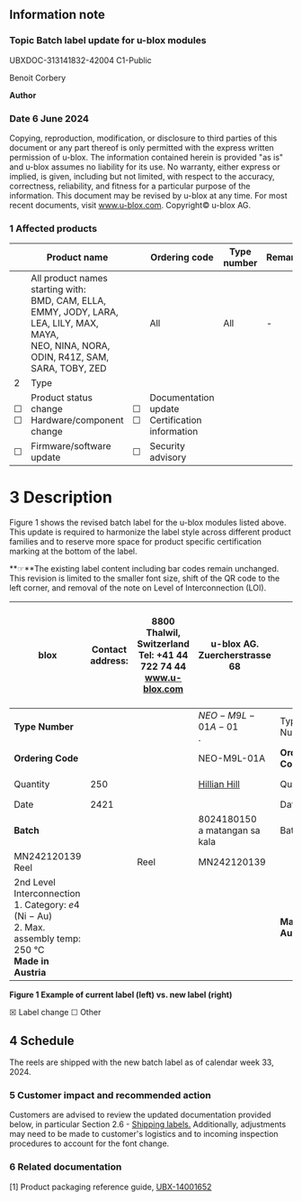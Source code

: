 

## **Information note**

### **Topic Batch label update for u-blox modules**

UBXDOC-313141832-42004 C1-Public

Benoit Corbery

**Author**

### **Date** 6 June 2024

Copying, reproduction, modification, or disclosure to third parties of this document or any part thereof is only permitted with the express written permission of u-blox. The information contained herein is provided "as is" and u-blox assumes no liability for its use. No warranty, either express or implied, is given, including but not limited, with respect to the accuracy, correctness, reliability, and fitness for a particular purpose of the information. This document may be revised by u-blox at any time. For most recent documents, visit www.u-blox.com. Copyright© u-blox AG.

### **1 Affected products**

|        | Product name                                                                                                                                     |        | Ordering code                                     | Type number | Remarks |
|--------|--------------------------------------------------------------------------------------------------------------------------------------------------|--------|---------------------------------------------------|-------------|---------|
|        | All product names starting with:<br>BMD, CAM, ELLA, EMMY, JODY, LARA, LEA, LILY, MAX, MAYA,<br>NEO, NINA, NORA, ODIN, R41Z, SAM, SARA, TOBY, ZED |        | All                                               | All         | -       |
| 2      | Type                                                                                                                                             |        |                                                   |             |         |
| ☐<br>☐ | Product status change<br>Hardware/component change                                                                                               | ☐<br>☐ | Documentation update<br>Certification information |             |         |
| ☐      | Firmware/software update                                                                                                                         | ☐      | Security advisory                                 |             |         |

# **3 Description**

Figure 1 shows the revised batch label for the u-blox modules listed above. This update is required to harmonize the label style across different product families and to reserve more space for product specific certification marking at the bottom of the label.

**☞**The existing label content including bar codes remain unchanged. This revision is limited to the smaller font size, shift of the QR code to the left corner, and removal of the note on Level of Interconnection (LOI).

| blox                                                                                                                  | Contact address: | 8800 Thalwil, Switzerland<br>Tel: +41 44 722 74 44<br>www.u-blox.com | u-blox AG. Zuercherstrasse 68    |                        | Contact address:<br><b>blox</b> | u-blox AG, Zuercherstrasse 68<br>8800 Thalwil, Switzerland<br>Tel: +41 44 722 74 44<br>www.u-blox.com |
|-----------------------------------------------------------------------------------------------------------------------|------------------|----------------------------------------------------------------------|----------------------------------|------------------------|---------------------------------|-------------------------------------------------------------------------------------------------------|
| <b>Type Number</b>                                                                                                    |                  |                                                                      | $NEO - M9L - 01A - 01$<br>.      | Type Number            |                                 | $NEO-M9L-01A-01$                                                                                      |
| <b>Ordering Code</b>                                                                                                  |                  |                                                                      | NEO-M9L-01A                      | <b>Ordering Code</b>   |                                 | NEO-M9L-01A<br><b>THEFT IN</b>                                                                        |
| Quantity                                                                                                              | 250              |                                                                      | <u> Hillian Hill</u>             | Quantity               | 250                             | <u> III. III III II III II III II II</u>                                                              |
| Date                                                                                                                  | 2421             |                                                                      |                                  | Date                   | 2421                            |                                                                                                       |
| <b>Batch</b>                                                                                                          |                  |                                                                      | 8024180150<br>a matangan sa kala | Batch                  |                                 | B024180150<br><u> Liberal Barbara (Barbara) e</u>                                                     |
| MN242120139<br>Reel                                                                                                   |                  | Reel                                                                 | MN242120139                      |                        |                                 |                                                                                                       |
| 2nd Level Interconnection<br>1. Category: $e4$ (Ni $-$ Au)<br>2. Max. assembly temp: 250 °C<br><b>Made in Austria</b> |                  |                                                                      |                                  | <b>Made in Austria</b> |                                 |                                                                                                       |

**Figure 1 Example of current label (left) vs. new label (right)**

☒ Label change ☐ Other



## **4 Schedule**

The reels are shipped with the new batch label as of calendar week 33, 2024.

### **5 Customer impact and recommended action**

Customers are advised to review the updated documentation provided below, in particular Section 2.6 - [Shipping labels.](https://content.u-blox.com/sites/default/files/ublox-PackageInfo_Reference_UBX-14001652.pdf#Shipping%20labels) Additionally, adjustments may need to be made to customer's logistics and to incoming inspection procedures to account for the font change.

### **6 Related documentation**

[1] Product packaging reference guide, [UBX-14001652](https://content.u-blox.com/sites/default/files/ublox-PackageInfo_Reference_UBX-14001652.pdf)